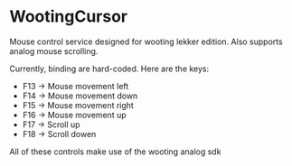 # WootingCursor
Mouse control service designed for wooting lekker edition. Also supports analog mouse scrolling. 

Currently, binding are hard-coded. Here are the keys: 

* F13 -> Mouse movement left
* F14 -> Mouse movement down
* F15 -> Mouse movement right
* F16 -> Mouse movement up
* F17 -> Scroll up
* F18 -> Scroll dowen

All of these controls make use of the wooting analog sdk

